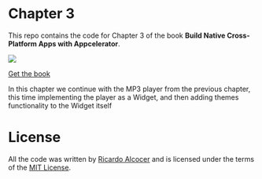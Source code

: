 # Chapter 3

This repo contains the code for Chapter 3 of the book **Build Native Cross-Platform Apps with Appcelerator**.

![](http://sht.tl/bHsIKt)

[Get the book](http://buildmobileapps.io)

In this chapter we continue with the MP3 player from the previous chapter, this time implementing the player as a Widget, and then adding themes functionality to the Widget itself


# License

All the code was written by [Ricardo Alcocer](http://twitter.com/ricardoalcocer) and is licensed under the terms of the [MIT License](http://alco.mit-license.org).